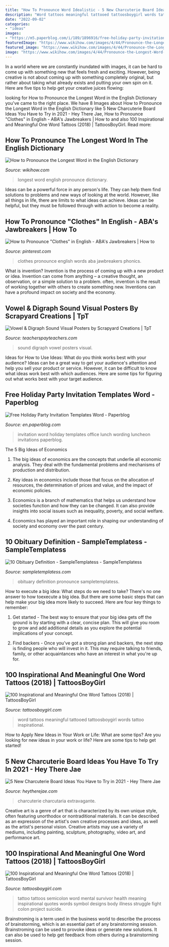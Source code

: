 ```yaml
---
title: "How To Pronounce Word Idealistic - 5 New Charcuterie Board Ideas You Have To Try In 2021"
description: "Word tattoos meaningful tattooed tattoosboygirl words tattoo inspirational"
date: "2022-09-02"
categories:
- "ideas"
images:
- "https://m5.paperblog.com/i/189/1896916/free-holiday-party-invitation-templates-word-L-y2nr_O.jpeg"
featuredImage: "https://www.wikihow.com/images/4/44/Pronounce-the-Longest-Word-in-the-English-Dictionary-Step-9.jpg"
featured_image: "https://www.wikihow.com/images/4/44/Pronounce-the-Longest-Word-in-the-English-Dictionary-Step-9.jpg"
image: "https://www.wikihow.com/images/4/44/Pronounce-the-Longest-Word-in-the-English-Dictionary-Step-9.jpg"
---
```



In a world where we are constantly inundated with images, it can be hard to come up with something new that feels fresh and exciting. However, being creative is not about coming up with something completely original, but rather about taking what already exists and putting your own spin on it. Here are five tips to help get your creative juices flowing:

	

		
looking for How to Pronounce the Longest Word in the English Dictionary you've came to the right place. We have 8 Images about How to Pronounce the Longest Word in the English Dictionary like 5 New Charcuterie Board Ideas You Have to Try in 2021 - Hey There Jae, How to Pronounce &quot;Clothes&quot; in English - ABA&#039;s Jawbreakers | How to and also 100 Inspirational and Meaningful One Word Tattoos (2018) | TattoosBoyGirl. Read more:
		
    
## How To Pronounce The Longest Word In The English Dictionary

<img loading=lazy src="https://www.wikihow.com/images/4/44/Pronounce-the-Longest-Word-in-the-English-Dictionary-Step-9.jpg" onerror="this.onerror=null;this.src='https://tse1.mm.bing.net/th?id=OIP.UplKepHQBTnL6Rd0d9DCMAHaFj&amp;pid=15.1';" alt="How to Pronounce the Longest Word in the English Dictionary">

_Source: wikihow.com_

>longest word english pronounce dictionary. 

	

Ideas can be a powerful force in any person's life. They can help them find solutions to problems and new ways of looking at the world. However, like all things in life, there are limits to what ideas can achieve. Ideas can be helpful, but they must be followed through with action to become a reality.

    
## How To Pronounce &quot;Clothes&quot; In English - ABA&#039;s Jawbreakers | How To

<img loading=lazy src="https://i.pinimg.com/originals/37/74/4f/37744f7f6e4ca262cef138f13ce851dc.jpg" onerror="this.onerror=null;this.src='https://tse3.mm.bing.net/th?id=OIP.X5-l2VGBU_0QXSN0O2_IngHaE8&amp;pid=15.1';" alt="How to Pronounce &quot;Clothes&quot; in English - ABA&#039;s Jawbreakers | How to">

_Source: pinterest.com_

>clothes pronounce english words aba jawbreakers phonics. 

	

What is invention?
Invention is the process of coming up with a new product or idea. Invention can come from anything – a creative thought, an observation, or a simple solution to a problem. often, invention is the result of working together with others to create something new. Inventions can have a profound impact on society and the economy.

    
## Vowel &amp; Digraph Sound Visual Posters By Scrapyard Creations | TpT

<img loading=lazy src="https://ecdn.teacherspayteachers.com/thumbitem/Vowel-Digraph-Sound-Visual-Posters-1509761599/original-214393-1.jpg" onerror="this.onerror=null;this.src='https://tse3.mm.bing.net/th?id=OIP.hSt0t1ysLM_qSpqADRA4fgHaJm&amp;pid=15.1';" alt="Vowel &amp; Digraph Sound Visual Posters by Scrapyard Creations | TpT">

_Source: teacherspayteachers.com_

>sound digraph vowel posters visual. 

	

Ideas for How to Use Ideas: What do you think works best with your audience?
Ideas can be a great way to get your audience's attention and help you sell your product or service. However, it can be difficult to know what ideas work best with which audiences. Here are some tips for figuring out what works best with your target audience.

    
## Free Holiday Party Invitation Templates Word - Paperblog

<img loading=lazy src="https://m5.paperblog.com/i/189/1896916/free-holiday-party-invitation-templates-word-L-y2nr_O.jpeg" onerror="this.onerror=null;this.src='https://tse1.mm.bing.net/th?id=OIP.YEntX9gvolyYSO2dsc5w3wAAAA&amp;pid=15.1';" alt="Free Holiday Party Invitation Templates Word - Paperblog">

_Source: en.paperblog.com_

>invitation word holiday templates office lunch wording luncheon invitations paperblog. 

	

The 5 Big Ideas of Economics
1. The big ideas of economics are the concepts that underlie all economic analysis. They deal with the fundamental problems and mechanisms of production and distribution.
2. Key ideas in economics include those that focus on the allocation of resources, the determination of prices and value, and the impact of economic policies.

3. Economics is a branch of mathematics that helps us understand how societies function and how they can be changed. It can also provide insights into social issues such as inequality, poverty, and social welfare.

4. Economics has played an important role in shaping our understanding of society and economy over the past century.

    
## 10 Obituary Definition - SampleTemplatess - SampleTemplatess

<img loading=lazy src="http://www.sampletemplatess.com/wp-content/uploads/2018/01/obituary-definition-uwyll-awesome-how-to-pronounce-obituary-youtube-of-obituary-definition-nkcri.jpg" onerror="this.onerror=null;this.src='https://tse4.mm.bing.net/th?id=OIP.2siWNh2Nc6guTwEzbzLUxwHaEN&amp;pid=15.1';" alt="10 Obituary Definition - SampleTemplatess - SampleTemplatess">

_Source: sampletemplatess.com_

>obituary definition pronounce sampletemplatess. 

	

How to execute a big idea: What steps do we need to take?
There's no one answer to how toexecute a big idea. But there are some basic steps that can help make your big idea more likely to succeed. Here are four key things to remember: 
1. Get started - The best way to ensure that your big idea gets off the ground is by starting with a clear, concise plan. This will give you room to grow and add additional details as you explore the potential implications of your concept. 

2. Find backers - Once you've got a strong plan and backers, the next step is finding people who will invest in it. This may require talking to friends, family, or other acquaintances who have an interest in what you're up for.

    
## 100 Inspirational And Meaningful One Word Tattoos (2018) | TattoosBoyGirl

<img loading=lazy src="https://3.bp.blogspot.com/-zJLiGChZZ6U/Wn6GOSNdR3I/AAAAAAAAM9g/qXIEagGzElgFxfv4sSO5xIXmJTadSs_dwCLcBGAs/s1600/one%2Bword%2Bmeaningful%2Btattoos.JPG" onerror="this.onerror=null;this.src='https://tse4.mm.bing.net/th?id=OIP.LC6J6TE0pdvtSXJpGX4k7QHaG9&amp;pid=15.1';" alt="100 Inspirational and Meaningful One Word Tattoos (2018) | TattoosBoyGirl">

_Source: tattoosboygirl.com_

>word tattoos meaningful tattooed tattoosboygirl words tattoo inspirational. 

	

How to Apply New Ideas in Your Work or Life: What are some tips?
Are you looking for new ideas in your work or life? Here are some tips to help get started!

    
## 5 New Charcuterie Board Ideas You Have To Try In 2021 - Hey There Jae

<img loading=lazy src="https://heytherejae.com/wp-content/uploads/2021/01/1-1-683x1024.png" onerror="this.onerror=null;this.src='https://tse3.mm.bing.net/th?id=OIP.pwRRUepfriMwdhYcsr65sgHaLG&amp;pid=15.1';" alt="5 New Charcuterie Board Ideas You Have to Try in 2021 - Hey There Jae">

_Source: heytherejae.com_

>charcuterie charcutaria extravagante. 

	

Creative art is a genre of art that is characterized by its own unique style, often featuring unorthodox or nontraditional materials. It can be described as an expression of the artist's own creative processes and ideas, as well as the artist's personal vision. Creative artists may use a variety of mediums, including painting, sculpture, photography, video art, and performance art.

    
## 100 Inspirational And Meaningful One Word Tattoos (2018) | TattoosBoyGirl

<img loading=lazy src="https://3.bp.blogspot.com/-XwpPE91DA7Q/Wn6GNeS3EYI/AAAAAAAAM9U/80RylB_2nwgZ-xmwZByu4yY6qBIU2MuJACLcBGAs/s1600/one%2Bword%2Binspirational%2Bquotes%2Bfor%2Btattoos.jpg" onerror="this.onerror=null;this.src='https://tse3.mm.bing.net/th?id=OIP.xE0HneYFIsfBQmFCdtJppgHaJ6&amp;pid=15.1';" alt="100 Inspirational and Meaningful One Word Tattoos (2018) | TattoosBoyGirl">

_Source: tattoosboygirl.com_

>tattoo tattoos semicolon word mental survivor health meaning inspirational quotes words symbol designs body illness struggle fight colon project suicide. 

	

Brainstroming is a term used in the business world to describe the process of brainstorming, which is an essential part of any brainstorming session. Brainstroming can be used to provoke ideas or generate new solutions. It can also be used to help get feedback from others during a brainstorming session.

